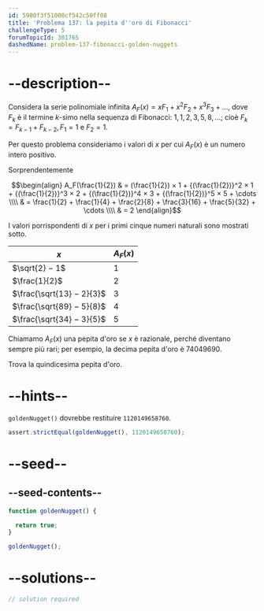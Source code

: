 ```yaml
---
id: 5900f3f51000cf542c50ff08
title: 'Problema 137: la pepita d''oro di Fibonacci'
challengeType: 5
forumTopicId: 301765
dashedName: problem-137-fibonacci-golden-nuggets
---
```


# --description--

Considera la serie polinomiale infinita $A_{F}(x) = xF_1 + x^2F_2 + x^3F_3 + \ldots$, dove $F_k$ è il termine $k$-simo nella sequenza di Fibonacci: $1, 1, 2, 3, 5, 8, \ldots$; cioè $F_k = F_{k − 1} + F_{k − 2}, F_1 = 1$ e $F_2 = 1$.

Per questo problema consideriamo i valori di $x$ per cui $A_{F}(x)$ è un numero intero positivo.

Sorprendentemente

$$\begin{align} A_F(\frac{1}{2}) & = (\frac{1}{2}) × 1 + {(\frac{1}{2})}^2 × 1 + {(\frac{1}{2})}^3 × 2 + {(\frac{1}{2})}^4 × 3 + {(\frac{1}{2})}^5 × 5 + \cdots \\\\
                 & = \frac{1}{2} + \frac{1}{4} + \frac{2}{8} + \frac{3}{16} + \frac{5}{32} + \cdots \\\\ & = 2 \end{align}$$

I valori porrispondenti di $x$ per i primi cinque numeri naturali sono mostrati sotto.

| $x$                         | $A_F(x)$ |
| --------------------------- | -------- |
| $\sqrt{2} − 1$             | $1$      |
| $\frac{1}{2}$              | $2$      |
| $\frac{\sqrt{13} − 2}{3}$ | $3$      |
| $\frac{\sqrt{89} − 5}{8}$ | $4$      |
| $\frac{\sqrt{34} − 3}{5}$ | $5$      |

Chiamamo $A_F(x)$ una pepita d'oro se $x$ è razionale, perché diventano sempre più rari; per esempio, la decima pepita d'oro è 74049690.

Trova la quindicesima pepita d'oro.

# --hints--

`goldenNugget()` dovrebbe restituire `1120149658760`.

```js
assert.strictEqual(goldenNugget(), 1120149658760);
```

# --seed--

## --seed-contents--

```js
function goldenNugget() {

  return true;
}

goldenNugget();
```

# --solutions--

```js
// solution required
```
